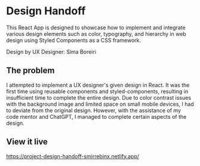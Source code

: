 # Design Handoff

This React App is designed to showcase how to implement and integrate various design elements such as color, typography, and hierarchy in web design using Styled Components as a CSS framework.

Design by UX Designer: Sima Boreiri

## The problem

I attempted to implement a UX designer's given design in React. It was the first time using reusable components and styled-components, resulting in insufficient time to complete the entire design. Due to color contrast issues with the background image and limited space on small mobile devices, I had to deviate from the original design. However, with the assistance of my code mentor and ChatGPT, I managed to complete certain aspects of the design.

## View it live

https://project-design-handoff-smirrebinx.netlify.app/
